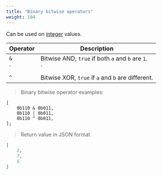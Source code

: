 ```yaml
---
title: "Binary bitwise operators"
weight: 104
---
```


Can be used on [integer](../../data-types/int) values.

Operator | Description
-------- | -----------
`&` | Bitwise AND, `true` if both `a` and `b` are `1`.
`|` | Bitwise OR, `true` if at least `a` or `b` is `1`.
`^` | Bitwise XOR, `true` if `a` and `b` are different.

> Binary bitwise operator examples:

```thingsdb,json_response
[
    0b110 & 0b011,
    0b110 | 0b011,
    0b110 ^ 0b011,
];
```

> Return value in JSON format

```json
[
    2,
    7,
    5
]
```
